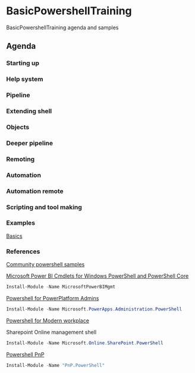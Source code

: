 # BasicPowershellTraining

BasicPowershellTraining agenda and samples

## Agenda

### Starting up

### Help system

### Pipeline

### Extending shell

### Objects

### Deeper pipeline

### Remoting

### Automation

### Automation remote

### Scripting and tool making

### Examples

[Basics](basics.md)

### References

[Community powershell samples](https://pnp.github.io/script-samples/)


[Microsoft Power BI Cmdlets for Windows PowerShell and PowerShell Core](https://docs.microsoft.com/en-us/powershell/power-bi/overview?view=powerbi-ps)

```Powershell
Install-Module -Name MicrosoftPowerBIMgmt
```

[Powershell for PowerPlatform Admins](https://docs.microsoft.com/en-us/power-platform/admin/powershell-getting-started)

```powershell
Install-Module -Name Microsoft.PowerApps.Administration.PowerShell
```

[Powershell for Modern workplace](https://docs.microsoft.com/en-us/powershell/sharepoint/)

Sharepoint Online management shell

```powershell
Install-Module -Name Microsoft.Online.SharePoint.PowerShell
```

[Powershell PnP](https://pnp.github.io/powershell/articles/installation.html)

```powershell
Install-Module -Name "PnP.PowerShell"
```
